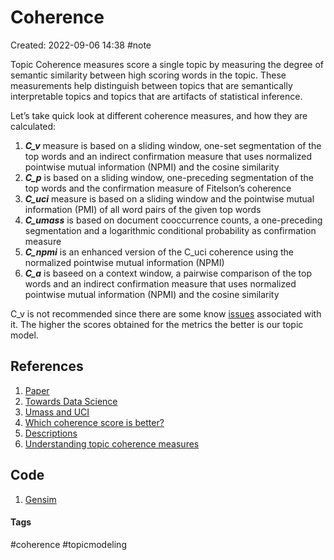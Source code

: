 # Coherence
Created: 2022-09-06 14:38
#note

Topic Coherence measures score a single topic by measuring the degree of semantic similarity between high scoring words in the topic. These measurements help distinguish between topics that are semantically interpretable topics and topics that are artifacts of statistical inference.

Let’s take quick look at different coherence measures, and how they are calculated:

1.  **_C_v_** measure is based on a sliding window, one-set segmentation of the top words and an indirect confirmation measure that uses normalized pointwise mutual information (NPMI) and the cosine similarity
2.  **_C_p_** is based on a sliding window, one-preceding segmentation of the top words and the confirmation measure of Fitelson’s coherence
3.  **_C_uci_** measure is based on a sliding window and the pointwise mutual information (PMI) of all word pairs of the given top words
4.  **_C_umass_** is based on document cooccurrence counts, a one-preceding segmentation and a logarithmic conditional probability as confirmation measure
5.  **_C_npmi_** is an enhanced version of the C_uci coherence using the normalized pointwise mutual information (NPMI)
6.  **_C_a_** is baseed on a context window, a pairwise comparison of the top words and an indirect confirmation measure that uses normalized pointwise mutual information (NPMI) and the cosine similarity

C_v is not recommended since there are some know [issues](https://github.com/dice-group/Palmetto/issues/12) associated with it.
The higher the scores obtained for the metrics the better is our topic model.

## References
1. [Paper](http://svn.aksw.org/papers/2015/WSDM_Topic_Evaluation/public.pdf)
2. [Towards Data Science](https://towardsdatascience.com/evaluate-topic-model-in-python-latent-dirichlet-allocation-lda-7d57484bb5d0)
3. [Umass and UCI](http://qpleple.com/topic-coherence-to-evaluate-topic-models/)
4. [Which coherence score is better?](https://www.baeldung.com/cs/topic-modeling-coherence-score)
5. [Descriptions](https://palmetto.demos.dice-research.org/)
6. [Understanding topic coherence measures](https://towardsdatascience.com/understanding-topic-coherence-measures-4aa41339634c)

## Code
1. [Gensim](https://radimrehurek.com/gensim/models/coherencemodel.html)

#### Tags
#coherence #topicmodeling